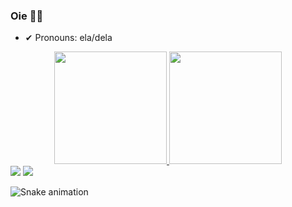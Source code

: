 ### Oie 🐱‍💻

- ✔ Pronouns: ela/dela
<div align="center">
  <a href="https://github.com/malluqf">
  <img height="180em" src="https://github-readme-stats.vercel.app/api?username=malluqf&show_icons=true&theme=dracula&include_all_commits=true&count_private=true"/>
  <img height="180em" src="https://github-readme-stats.vercel.app/api/top-langs/?username=malluqf&layout=compact&langs_count=7&theme=dracula"/>
</div>
  
  <div> 
  <a href="https://www.instagram.com/malluqf/" target="_blank"><img src="https://img.shields.io/badge/-Instagram-%23E4405F?style=for-the-badge&logo=instagram&logoColor=white" target="_blank"></a>
 	<a href="https://www.linkedin.com/in/mallu-ferreira/" target="_blank"><img src="https://img.shields.io/badge/-LinkedIn-%230077B5?style=for-the-badge&logo=linkedin&logoColor=white" target="_blank"></a> 
 
  ![Snake animation](https://github.com/malluqf/malluqf/blob/output/github-contribution-grid-snake.svg)
 
</div>
